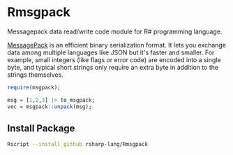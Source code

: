 # Rmsgpack
Messagepack data read/write code module for R# programming language.

[MessagePack](http://msgpack.org/) is an efficient binary serialization format. It lets you exchange data among multiple languages like JSON but it's faster and smaller. For example, small integers (like flags or error code) are encoded into a single byte, and typical short strings only require an extra byte in addition to the strings themselves.

```r
require(msgpack);

msg = [1,2,3] |> to_msgpack;
vec = msgpack::unpack(msg);
```

## Install Package

```sh
Rscript --install_github rsharp-lang/Rmsgpack
```
